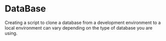 # DataBase
Creating a script to clone a database from a development environment to a local environment can vary depending on the type of database you are using.
